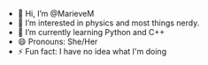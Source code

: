 - 👋 Hi, I’m @MarieveM
- 👀 I’m interested in physics and most things nerdy.
- 🌱 I’m currently learning Python and C++
- 😄 Pronouns: She/Her
- ⚡ Fun fact: I have no idea what I'm doing
